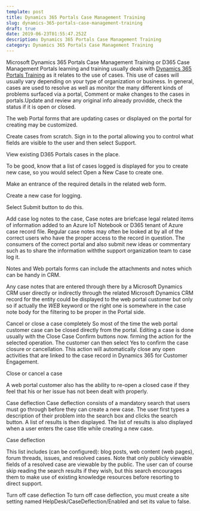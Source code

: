 ```yaml
---
template: post
title: Dynamics 365 Portals Case Management Training
slug: dynamics-365-portals-case-management-training
draft: true
date: 2019-06-23T01:55:47.252Z
description: Dynamics 365 Portals Case Management Training
category: Dynamics 365 Portals Case Management Training
---
```

Microsoft Dynamics 365 Portals Case Management Training or D365 Case Management Portals learning and training usually deals with [Dynamics 365 Portals Training](https://dynamics365portalstraining.com) as it relates to the use of cases. This use of cases will usually vary depending on your type of organization or business. In general, cases are used to resolve as well as monitor the many different kinds of problems surfaced via a portal, Comment or make changes to the cases in portals.Update and review any original info already providde, check the status if it is open or closed.

The web Portal forms that are updating cases or displayed on the portal for creating may be customized.

Create cases from scratch.
Sign in to the portal allowing you to control what fields are visible to the user and then select Support.


View existing D365 Portals cases in the place.

To be good, know that a list of cases logged is displayed for you to create new case, so you would select Open a New Case to create one.

Make an entrance of the required details in the related web form.

Create a new case for logging.

Select Submit button to do this.

Add case log notes to the case,
Case notes are briefcase legal related items of information added to an Azure IoT Notebook or D365 tenant of Azure case record file. Regular case notes may often be looked at by all of the correct users who have the proper access to the record in question. The consumers of the correct portal and also submit new ideas or commentary such as to share the information withthe support organization team to case log it. 

Notes and Web portals forms can include the attachments and notes which can be handy in CRM.

Any case notes that are entered through there by a Microsoft Dynamics CRM user directly or indirectly through the related Microsoft Dynamics CRM record for the entity could be displayed to the web portal customer but only so if actually the *WEB* keyword or the right one is somewhere in the case note body for the filtering to be proper in the Portal side.

Cancel or close a case completely
So most of the time the web portal customer case can be closed directly from the portal. Editing a case is done usually with the Close Case Confirm buttons now. firming the action for the selected operation. The customer can then select Yes to confirm the case closure or cancellation. This action will automatically close any open activities that are linked to the case record in Dynamics 365 for Customer Engagement.

Close or cancel a case

A web portal customer also has the ability to re-open a closed case if they feel that his or her issue has not been dealt with properly.

Case deflection
Case deflection consists of a mandatory search that users must go through before they can create a new case. The user first types a description of their problem into the search box and clicks the search button. A list of results is then displayed. The list of results is also displayed when a user enters the case title while creating a new case.

Case deflection

This list includes (can be configured): blog posts, web content (web pages), forum threads, issues, and resolved cases. Note that only publicly viewable fields of a resolved case are viewable by the public. The user can of course skip reading the search results if they wish, but this search encourages them to make use of existing knowledge resources before resorting to direct support.

Turn off case deflection
To turn off case deflection, you must create a site setting named HelpDesk/CaseDeflection/Enabled and set its value to false.
